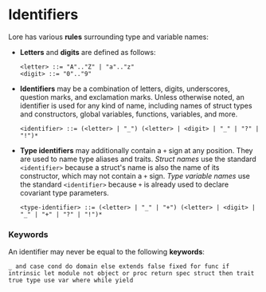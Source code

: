 # Identifiers

Lore has various **rules** surrounding type and variable names:

- **Letters** and **digits** are defined as follows:
  
  ```
  <letter> ::= "A".."Z" | "a".."z"
  <digit> ::= "0".."9"
  ```
- **Identifiers** may be a combination of letters, digits, underscores, question marks, and exclamation marks. Unless otherwise noted, an identifier is used for any kind of name, including names of struct types and constructors, global variables, functions, variables, and more. 
  
  ```
  <identifier> ::= (<letter> | "_") (<letter> | <digit> | "_" | "?" | "!")*
  ```
- **Type identifiers** may additionally contain a `+` sign at any position. They are used to name type aliases and traits.  *Struct names* use the standard `<identifier>` because a struct's name is also the name of its constructor, which may not contain a `+` sign. *Type variable names* use the standard `<identifier>` because `+` is already used to declare covariant type parameters.
  
  ```
  <type-identifier> ::= (<letter> | "_" | "+") (<letter> | <digit> | "_" | "+" | "?" | "!")*
  ```



### Keywords

An identifier may never be equal to the following **keywords**:

```
_ and case cond do domain else extends false fixed for func if intrinsic let module not object or proc return spec struct then trait true type use var where while yield
```
